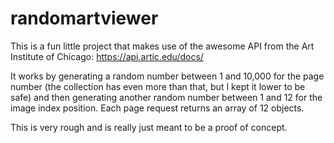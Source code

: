 # randomartviewer
This is a fun little project that makes use of the awesome API from the Art Institute of Chicago:
https://api.artic.edu/docs/

It works by generating a random number between 1 and 10,000 for the page number (the collection has even more than that, but I kept it lower to be safe) and then generating another random number between 1 and 12 for the image index position. Each page request returns an array of 12 objects.

This is very rough and is really just meant to be a proof of concept. 
